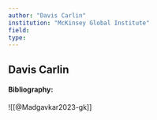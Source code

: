```yaml
---
author: "Davis Carlin"
institution: "McKinsey Global Institute"
field:
type:
---
```


## Davis Carlin
#### Bibliography:

![[@Madgavkar2023-gk]]